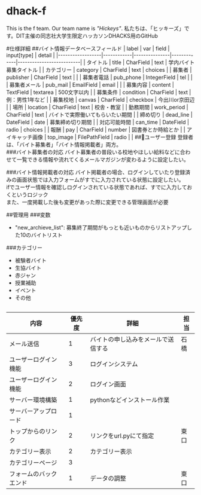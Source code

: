# dhack-f
This is the f team. 
Our team name is *"Hickeys"*.
私たちは、「ヒッキーズ」です。DIT主催の同志社大学生限定ハッカソンDHACKS用のGitHub

#仕様詳細
##バイト情報データベースフィールド
| label            | var        | field         | input[type] | detail                   |
|------------------|------------|---------------|-------------|--------------------------|
| タイトル         | title      | CharField     | text        | 学内バイト募集タイトル   |
| カテゴリー       | category   | CharField     | text        | choices                  |
| 募集者           | publisher  | CharField     | text        |                          |
| 募集者電話       | pub_phone  | IntegerField  | tel         |                          |
| 募集者メール     | pub_mail   | EmailField    | email       |                          |
| 募集内容         | content    | TextField     | textarea    | 500文字以内              |
| 募集条件         | condition  | CharField     | text        | 例：男性1年など          |
| 募集校地         | canvas     | CharField     | checkbox    | 今出川or京田辺           |
| 場所             | location   | CharField     | text        | 校舎・教室               |
| 勤務期間         | work_period | CharField     | text        | バイトで実際働いてもらいたい期間 |
| 締め切り         | dead_line  | DateField     | date        | 募集締め切り期間         |
| 対応可能時間     | can_time   | DateField     | radio       | choices                  |
| 報酬             | pay        | CharField  | number      | 図書券とか時給とか       |
| アイキャッチ画像 | top_image  | FilePathField | radio       |                          |
##ユーザー登録
登録者は、「バイト募集者」「バイト情報掲載者」両方。  
###バイト募集者の対応
バイト募集者の普段いる校地やほしい給料などに合わせて一覧できる情報や流れてくるメールマガジンが変わるように設定したい。

###バイト情報掲載者の対応
バイト掲載者の場合、ログインしていたり登録済みの画面状態では入力フォームがすでに入力されている状態に設定したい。  
ifでユーザー情報を確認しログインされている状態であれば、すでに入力しておくというロジック  
また、一度掲載した後も変更があった際に変更できる管理画面が必要

##管理用
###変数
- "new_archieve_list": 募集終了期間がもっとも近いものからリストアップした10のバイトリスト

###カテゴリー
- 被験者バイト
- 生協バイト
- 赤ジャン
- 授業補助
- イベント
- その他

##
| 内容                   | 優先度 | 詳細                               | 担当 |
|------------------------|--------|------------------------------------|------|
| メール送信             | 1      | バイトの申し込みをメールで送信する | 石橋 |
| ユーザーログイン機能   | 3      | ログインシステム                   |      |
| ユーザーログイン機能   | 2      | ログイン画面                       |      |
| サーバー環境構築       | 1      | pythonなどインストール作業         |      |
| サーバーアップロード   | 1      |                                    |      |
| トップからのリンク     | 2      | リンクをurl.pyにて指定             | 東口 |
| カテゴリー表示         | 2      | カテゴリー表示                     |      |
| カテゴリーページ       | 3      |                                    |      |
| フォームのバックエンド | 1      | データの調整                       | 東口 |

